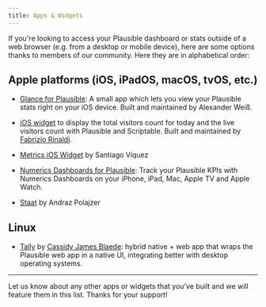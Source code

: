 ```yaml
---
title: Apps & Widgets
---
```


If you're looking to access your Plausible dashboard or stats outside of a web browser (e.g. from a desktop or mobile device), here are some options thanks to members of our community. Here they are in alphabetical order:

## Apple platforms (iOS, iPadOS, macOS, tvOS, etc.)

* [Glance for Plausible](https://testflight.apple.com/join/hG0MV7FC): A small app which lets you view your Plausible stats right on your iOS device. Built and maintained by Alexander Weiß.

* [iOS widget](https://gist.github.com/linuz90/ac969cdfe9bd92af0b306c43caee8d0c) to display the total visitors count for today and the live visitors count with Plausible and Scriptable. Built and maintained by [Fabrizio Rinaldi](https://gist.github.com/linuz90).

* [Metrics iOS Widget](https://santiviquez.gumroad.com/l/xLrcq) by Santiago Víquez

* [Numerics Dashboards for Plausible](https://cynapse.com/numerics-integrations/plausible-dashboards/): Track your Plausible KPIs with Numerics Dashboards on your iPhone, iPad, Mac, Apple TV and Apple Watch.

* [Staat](https://apps.apple.com/app/staat/id6451257773) by Andraz Polajzer

## Linux

* [Tally](https://flathub.org/apps/com.cassidyjames.plausible) by [Cassidy James Blaede](https://cassidyjames.com): hybrid native + web app that wraps the Plausible web app in a native UI, integrating better with desktop operating systems.

---

Let us know about any other apps or widgets that you've built and we will feature them in this list. Thanks for your support!

